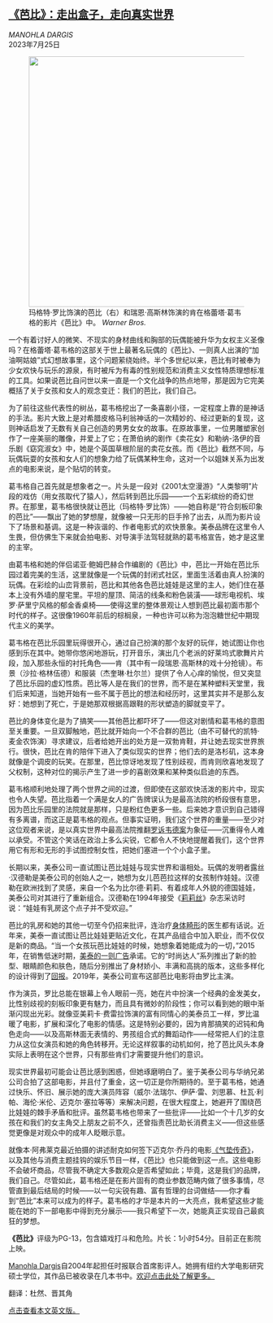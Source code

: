 <!--1690276022000-->
[《芭比》：走出盒子，走向真实世界](https://cn.nytimes.com/film-tv/20230725/barbie-movie-review/)
------

<address>MANOHLA DARGIS</address><time pudate="2023-07-25 04:46:35" datetime="2023-07-25 04:46:35">2023年7月25日</time><figure><img src="https://images.weserv.nl/?url=static01.nyt.com/images/2023/07/20/multimedia/18barbie-review-ftwc/18barbie-review-ftwc-master1050.jpg" width="1050" height="493"><figcaption>玛格特·罗比饰演的芭比（右）和瑞恩·高斯林饰演的肯在格蕾塔·葛韦格的影片《芭比》中。 <cite>Warner Bros.</cite></figcaption></figure><section><p>一个有着讨好人的微笑、不现实的身材曲线和胸部的玩偶能被升华为女权主义圣像吗？在格蕾塔·葛韦格的这部关于世上最著名玩偶的《芭比》、一则真人出演的“加油啊姑娘”式幻想故事里，这个问题萦绕始终。半个多世纪以来，芭比有时被奉为少女欢快与玩乐的源泉，有时被斥为有毒的性别规范和消费主义女性特质理想标准的工具。如果说芭比自问世以来一直是一个文化战争的热点地带，那是因为它完美概括了关于女孩和女人的观念变迁：我们的芭比，我们自己。</p><p>为了前往这些代表性的树丛，葛韦格挖出了一条喜剧小径，一定程度上靠的是神话的手法。影片大致上是对希腊皮格马利翁神话的一次精妙的、经过更新的复现，这则神话启发了无数有关自己创造的男男女女的故事。在原故事里，一位男雕塑家创作了一座美丽的雕像，并爱上了它；在萧伯纳的剧作《卖花女》和勒纳-洛伊的音乐剧《窈窕淑女》中，她是个英国草根阶层的卖花女孩。而《芭比》截然不同，与玩偶玩耍的女孩和女人们的想象力给了玩偶某种生命，这对一个以姐妹关系为出发点的电影来说，是个贴切的转变。</p><p>葛韦格自己首先就是想象者之一。片头是一段对《2001太空漫游》“人类黎明”片段的戏仿（用女孩取代了猿人），然后转到芭比乐园——一个五彩缤纷的奇幻世界。在那里，葛韦格很快就让芭比（玛格特·罗比饰）——她自称是“符合刻板印象的芭比”——飘出了她的梦想屋，就像被一只无形的巨手拎了出去，从而为影片设下了场景和基调。这是一种诙谐的、作者电影式的欢快景象。美泰品牌在这里令人生畏，但仿佛生下来就会拍电影、对导演手法驾轻就熟的葛韦格宣告，她才是这里的主宰。</p><p>由葛韦格和她的伴侣诺亚·鲍姆巴赫合作编剧的《芭比》中，芭比一开始在芭比乐园过着完美的生活，这里就像是一个玩偶的封闭式社区，里面生活着由真人扮演的玩偶。在彩绘的山峦背景前，芭比和其他各色芭比娃娃是这里的主人，她们住在基本上没有外墙的屋宅里。平坦的屋顶、简洁的线条和粉色装潢——球形电视机、埃罗·萨里宁风格的郁金香桌椅——使得这里的整体景观让人想到芭比最初面市那个时代的样子。这很像1960年前后的棕榈泉，一种也许可以称为泡泡糖世纪中期现代主义的美学。</p><p>葛韦格在芭比乐园里玩得很开心，通过自己扮演的那个友好的玩伴，她试图让你也感到乐在其中。她带你悠闲地游玩，打开音乐，演出几个老派的好莱坞式歌舞片片段，加入那些永恒的衬托角色——肯（其中有一段瑞恩·高斯林的戏十分抢镜）。布景（沙拉·格林伍德）和服装（杰奎琳·杜尔兰）提供了令人心痒的愉悦，但又突显了芭比乐园的虚幻性质。芭比等人是在我们的世界，而不是在某种塑料天堂里，我们后来知道，当她开始有一些不属于芭比的想法和经历时，这里其实并不是那么友好：她想到了死亡，于是她那双根据高跟鞋的形状塑造的脚就变平了。</p><p>芭比的身体变化是为了搞笑——其他芭比都吓坏了——但这对剧情和葛韦格的意图至关重要。一旦双脚触地，芭比就开始向一个不合群的芭比（由不可替代的凯特·麦金农饰演）寻求建议，后者给她开出的处方是一双勃肯鞋，并让她去现实世界旅行。很快，芭比在肯的陪伴下进入了类似现实的世界；他们去的是洛杉矶，这本身就像是个调皮的玩笑。在那里，芭比惊讶地发现了性别歧视，而肯则欣喜地发现了父权制，这种对位的揭示产生了进一步的喜剧效果和某种类似启迪的东西。</p><p>葛韦格顺利地处理了两个世界之间的过渡，但即使在这部欢快活泼的影片中，现实也令人失望。芭比指着一个满是女人的广告牌误认为是最高法院的桥段很有意思，因为芭比乐园里的法院就是那样，只是粉红色更多一些。后来她才意识到自己错得有多离谱，而这正是葛韦格的观点。但事实证明，我们这个世界的重量——至少对这位观者来说，是以真实世界中最高法院推翻<a href="https://www.nytimes.com/2023/06/24/us/politics/roe-wade-anniversary-dobbs.html">罗诉韦德案</a>为象征——沉重得令人难以承受。不管这个笑话在政治上多么尖锐，它都令人不快地提醒着我们，这个世界用它有形和无形的手试图控制女性，把她们塞进一个个小盒子里。</p><p>长期以来，美泰公司一直试图让芭比娃娃与现实世界和谐相处。玩偶的发明者露丝·汉德勒是美泰公司的创始人之一，她想为女儿芭芭拉这样的女孩制作娃娃。汉德勒在欧洲找到了灵感，来自一个名为比尔德·莉莉、有着成年人外貌的德国娃娃，美泰公司对其进行了重新组合。汉德勒在1994年接受《<a rel="noopener noreferrer" target="_blank" href="https://lilith.org/articles/barbies-mom-speaks-an-interviews-with-ruth-handler/">莉莉丝</a>》杂志采访时说：“娃娃有乳房这个点子并不受欢迎。”</p><p>芭比的乳房和她的其他一切至今仍招来批评，连治疗<a rel="noopener noreferrer" target="_blank" href="https://www.psychologytoday.com/us/blog/beauty-sick/202103/barbies-may-do-damage-realistic-dolls-cant-undo">身体畸形</a>的医生都有话说。近年来，美泰一直试图让芭比娃娃更贴近文化，在其产品组合中加入职业，而不仅仅是新的商品。“当一个女孩玩芭比娃娃的时候，她想象着她能成为的一切，”2015年，在销售低迷时期，<a rel="noopener noreferrer" target="_blank" href="https://www.youtube.com/watch?v=l1vnsqbnAkk">美泰的一则广告</a>承诺。它的“时尚达人”系列推出了新的脸型、眼睛颜色和肤色，随后分别推出了身材娇小、丰满和高挑的版本，这些多样化的设计得到了<a rel="noopener noreferrer" target="_blank" href="https://s201.q4cdn.com/696436908/files/doc_events/2020/02/21/Mattel-2020-Toy-Fair-Transcript.pdf">回报</a>。2019年，美泰公司宣布这部芭比电影将由罗比主演。</p><p>作为演员，罗比总能在银幕上令人眼前一亮，她在片中扮演一个经典的金发美女，比性别歧视的刻板印象更有魅力，而且具有微妙的阶段性；你可以看到她的眼中渐渐闪现出光彩。就像亚美莉卡·费雷拉饰演的富有同情心的美泰员工一样，罗比温暖了电影，扩展和深化了电影的情感。这是特别必要的，因为肯那搞笑的迟钝和角色走向——以及高斯林面无表情的、男孩组合式的舞蹈动作——经常把人们的注意力从这位女演员和她的角色转移开。无论这样叙事的动机如何，抢了芭比风头本身实际上表明在这个世界，只有那些肯们才需要提升他们的意识。</p><p>现实世界最初可能会让芭比感到困惑，但她琢磨明白了。鉴于美泰公司与华纳兄弟公司合拍了这部电影，并且付了重金，这一切正是你所期待的。至于葛韦格，她通过快乐、怀旧、展示她的庞大演员阵容（威尔·法瑞尔、伊萨·雷、刘思慕、杜瓦·利帕、海伦·米伦、迈克尔·塞拉等等）来解决问题，在很大程度上，她避开了围绕芭比娃娃的棘手矛盾和批评。虽然葛韦格也带来了一些批评——比如一个十几岁的女孩在和我们的女主角交上朋友之前不久，还曾指责芭比助长消费主义——但这些感觉更像是对观众中的成年人眨眼示意。</p><p>就像本·阿弗莱克最近拍摄的讲述耐克如何签下迈克尔·乔丹的电影<a href="https://www.nytimes.com/2023/04/04/movies/air-movie-review.html">《气垫传奇》</a>，以及其他与消费主题挂钩的娱乐节目一样，《芭比》也只能做到这一点。这些电影不会破坏商品，尽管我不确定大多数观众是否希望如此；毕竟，这是我们的品牌，我们自己。尽管如此，葛韦格还是在影片固有的商业参数范畴内做了很多事情，尽管直到最后结局的时候——以一句尖锐有趣、富有哲理的台词做结——你才看到“芭比”本来可以成为的样子。葛韦格的才华是本片的一大亮点，我希望这些才能能在她的下一部电影中得到充分展示——我只希望下一次，她能真正实现自己最疯狂的梦想。</p><p><b>《芭比》</b>评级为PG-13，包含嬉戏打斗和危险。片长：1小时54分。目前正在影院上映。</p></section><footer><p><a rel="nofollow" target="_blank" href="https://www.nytimes.com/by/manohla-dargis">Manohla Dargis</a>自2004年起担任时报联合首席影评人。她拥有纽约大学电影研究硕士学位，其作品已被收录在几本书中。<a rel="nofollow" target="_blank" href="https://www.nytimes.com/by/manohla-dargis">欢迎点击此处了解更多。</a></p><p>翻译：杜然、晋其角</p><p><a rel="nofollow" target="_blank" href="https://www.nytimes.com/2023/07/18/movies/barbie-movie-review.html">点击查看本文英文版。</a></p></footer>
